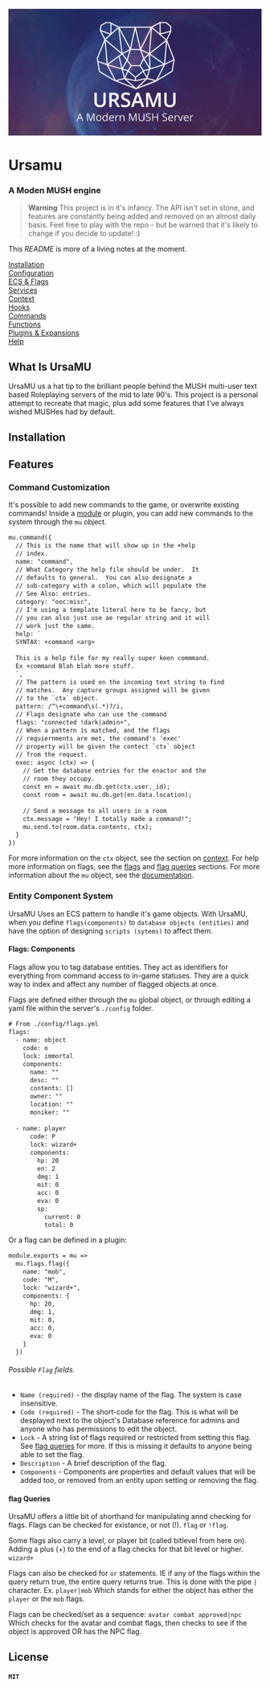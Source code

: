 ![Title Image](ursamu_github_banner.png)

# Ursamu

### A Moden MUSH engine

> **Warning** This project is in it's infancy. The API isn't set in stone, and features are constantly being added and removed on an almost daily basis. Feel free to play with the repo - but be warned that it's likely to change if you decide to update! :)

This _README_ is more of a living notes at the moment.

[Installation](#) <br>
[Configuration](#)<br>
[ECS & Flags](#)<br>
[Services](#)<br>
[Context](#)<br>
[Hooks](#)<br>
[Commands](#)<br>
[Functions](#)<br>
[Plugins & Expansions](#)<br>
[Help](#)

## What Is UrsaMU

UrsaMU us a hat tip to the brilliant people behind the MUSH multi-user text based Roleplaying servers of the mid to late 90's. This project is a personal attempt to recreate that magic, plus add some features that I've always wished MUSHes had by default.

## Installation

## Features

### Command Customization

It's possible to add new commands to the game, or overwrite existing commands! Inside a [module](#) or plugin, you can add new commands to the system through the `mu` object.

```JS
mu.command({
  // This is the name that will show up in the +help
  // index.
  name: "command",
  // What Category the help file should be under.  It
  // defaults to general.  You can also designate a
  // sub-category with a colon, which will populate the
  // See Also: entries.
  category: "ooc:misc",
  // I'm using a template literal here to be fancy, but
  // you can also just use ae regular string and it will
  // work just the same.
  help: `
  SYNTAX: +command <arg>

  This is a help file for my really super keen commmand.
  Ex +command Blah blah more stuff.
  `,
  // The pattern is used on the incoming text string to find
  // matches.  Any capture groups assigned will be given
  // to the `ctx` object.
  pattern: /^\+command\s(.*)?/i,
  // Flags designate who can use the command
  flags: "connected !dark|admin+",
  // When a pattern is matched, and the flags
  // requiernments are met, the command's 'exec'
  // property will be given the contect `ctx` object
  // from the request.
  exec: async (ctx) => {
    // Get the database entries for the enactor and the
    // room they occupy.
    const en = await mu.db.get(ctx.user._id);
    const room = await mu.db.get(en.data.location);

    // Send a message to all users in a room
    ctx.message = "Hey! I totally made a command!";
    mu.send.to(room.data.contents, ctx);
  }
})
```

For more information on the `ctx` object, see the section on [context](#). For help more information on flags, see the [flags](#) and [flag queries](#) sections. For more information about the `mu` object, see the [documentation](#).

### Entity Component System

UrsaMU Uses an ECS pattern to handle it's game objects. With UrsaMU, when you define `flags(components)` to `database objects (entities)` and have the option of designing `scripts (sytems)` to affect them.

#### Flags: Components

Flags allow you to tag database entities. They act as identifiers for everything from command access to in-game statuses. They are a quick way to index and affect any number of flagged objects at once.

Flags are defined either through the `mu` global object, or through editing a yaml file within the server's `./config` folder.

```YML
# From ./config/flags.yml
flags:
  - name: object
    code: o
    lock: immortal
    components:
      name: ""
      desc: ""
      contents: []
      owner: ""
      location: ""
      moniker: ""

  - name: player
      code: P
      lock: wizard+
      components:
        hp: 20
        en: 2
        dmg: 1
        mit: 0
        acc: 0
        eva: 0
        sp:
          current: 0
          total: 0
```

Or a flag can be defined in a plugin:

```JS
module.exports = mu =>
  mu.flags.flag({
    name: "mob",
    code: "M",
    lock: "wizard+",
    components: {
      hp: 20,
      dmg: 1,
      mit: 0,
      acc: 0,
      eva: 0
    }
  })
```

###### Possible `Flag` fields.

- `Name (required)` - the display name of the flag. The system is case insensitive.
- `Code (required)` - The short-code for the flag. This is what will be desplayed next to the object's Database reference for admins and anyone who has permissions to edit the object.
- `Lock` - A string list of flags required or restricted from setting this flag. See [flag queries](#) for more. If this is missing it defaults to anyone being able to set the flag.
- `Description` - A brief description of the flag.
- `Components` - Components are properties and default values that will be added too, or removed from an entity upon setting or removing the flag.

#### flag Queries

UrsaMU offers a little bit of shorthand for manipulating annd checking for flags. Flags can be checked for existance, or not (!). `flag` or `!flag`.

Some flags also carry a level, or player bit (called bitlevel from here on). Adding a plus (+) to the end of a flag checks for that bit level or higher. `wizard+`

Flags can also be checked for `or` statements. IE if any of the flags within the query return true, the entire query returns true. This is done with the pipe `|` character. Ex. `player|mob` Which stands for either the object has either the `player` or the `mob` flags.

Flags can be checked/set as a sequence: `avatar combat approved|npc` Which checks for the avatar and combat flags, then checks to see if the object is approved OR has the NPC flag.

## License

**`MIT`**
